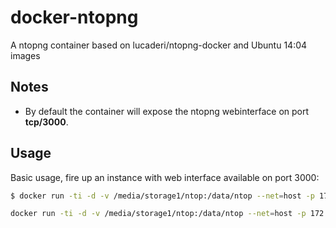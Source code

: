 # docker-ntopng

A ntopng container based on lucaderi/ntopng-docker and Ubuntu 14:04 images

## Notes
* By default the container will expose the ntopng webinterface on port **tcp/3000**.

## Usage

Basic usage, fire up an instance with web interface available on port 3000:
```bash
$ docker run -ti -d -v /media/storage1/ntop:/data/ntop --net=host -p 172.16.240.255:3000:3000 {ID}
```

```bash
docker run -ti -d -v /media/storage1/ntop:/data/ntop --net=host -p 172.16.240.255:3000:3000 f0d5818324f6
```
